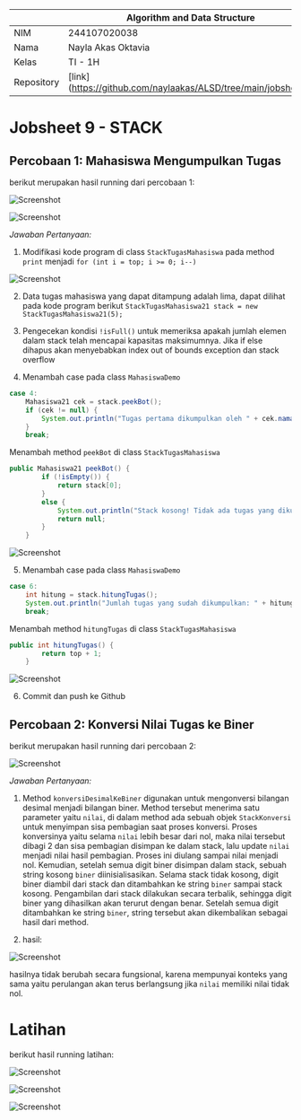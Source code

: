 |  | Algorithm and Data Structure |
|--|--|
| NIM |  244107020038|
| Nama |  Nayla Akas Oktavia|
| Kelas | TI - 1H |
| Repository | [link] (https://github.com/naylaakas/ALSD/tree/main/jobsheet9) |

# Jobsheet 9 - STACK
## Percobaan 1: Mahasiswa Mengumpulkan Tugas

berikut merupakan hasil running dari percobaan 1:

![Screenshot](output/1p1.png)

![Screenshot](output/2p1.png)

*Jawaban Pertanyaan:* 
1. Modifikasi kode program di class ```StackTugasMahasiswa``` pada method ```print``` menjadi ```for (int i = top; i >= 0; i--)```

![Screenshot](output/no1p1.png)

2. Data tugas mahasiswa yang dapat ditampung adalah lima, dapat dilihat pada kode program berikut ```StackTugasMahasiswa21 stack = new StackTugasMahasiswa21(5);```

3. Pengecekan kondisi ```!isFull()``` untuk memeriksa apakah jumlah elemen dalam stack telah mencapai kapasitas maksimumnya. Jika if else dihapus akan menyebabkan index out of bounds exception dan stack overflow

4. Menambah case pada class ```MahasiswaDemo```
```java
case 4:
    Mahasiswa21 cek = stack.peekBot();
    if (cek != null) { 
        System.out.println("Tugas pertama dikumpulkan oleh " + cek.nama);
    }
    break;
```
Menambah method ```peekBot``` di class ```StackTugasMahasiswa```
```java
public Mahasiswa21 peekBot() {
        if (!isEmpty()) {
            return stack[0];
        }
        else {
            System.out.println("Stack kosong! Tidak ada tugas yang dikumpulkan.");
            return null;
        }
    }
```

![Screenshot](output/no4p1.png)

5. Menambah case pada class ```MahasiswaDemo```
```java
case 6:
    int hitung = stack.hitungTugas();
    System.out.println("Jumlah tugas yang sudah dikumpulkan: " + hitung);
    break;
```
Menambah method ```hitungTugas``` di class ```StackTugasMahasiswa```
```java
public int hitungTugas() {
        return top + 1;
    }
```

![Screenshot](output/no5p1.png)

6. Commit dan push ke Github

## Percobaan 2: Konversi Nilai Tugas ke Biner

berikut merupakan hasil running dari percobaan 2:

![Screenshot](output/p2.png)

*Jawaban Pertanyaan:*

1. Method ```konversiDesimalKeBiner``` digunakan untuk mengonversi bilangan desimal menjadi bilangan biner. Method tersebut menerima satu parameter yaitu ```nilai```, di dalam method ada sebuah objek ```StackKonversi``` untuk menyimpan sisa pembagian saat proses konversi. Proses konversinya yaitu selama ```nilai``` lebih besar dari nol, maka nilai tersebut dibagi 2 dan sisa pembagian disimpan ke dalam stack, lalu update ```nilai``` menjadi nilai hasil pembagian. Proses ini diulang sampai nilai menjadi nol. Kemudian, setelah semua digit biner disimpan dalam stack, sebuah string kosong ```biner``` diinisialisasikan. Selama stack tidak kosong, digit biner diambil dari stack dan ditambahkan ke string ```biner``` sampai stack kosong. Pengambilan dari stack dilakukan secara terbalik, sehingga digit biner yang dihasilkan akan terurut dengan benar. Setelah semua digit ditambahkan ke string ```biner```, string tersebut akan dikembalikan sebagai hasil dari method. 

2. hasil:

![Screenshot](output/no2p2.png)

hasilnya tidak berubah secara fungsional, karena mempunyai konteks yang sama yaitu perulangan akan terus berlangsung jika ```nilai``` memiliki nilai tidak nol.

# Latihan
berikut hasil running latihan:

![Screenshot](output/lat1.png)

![Screenshot](output/lat2.png)

![Screenshot](output/lat3.png)

